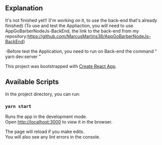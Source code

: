 ## Explanation

It's not finished yet!! (I'm working on it, to use the back-end that's already finished)
(To use and test the Appliaction, you will need to use AppGoBarberNodeJs-BackEnd, the link to the back-end from my repository:https://github.com/MarcusMartins38/AppGoBarberNodeJs-BackEnd)

-Before test the Application, you need to run on Back-end the command " yarn dev:server "

This project was bootstrapped with [Create React App](https://github.com/facebook/create-react-app).

## Available Scripts

In the project directory, you can run:

### `yarn start`

Runs the app in the development mode.<br />
Open [http://localhost:3000](http://localhost:3000) to view it in the browser.

The page will reload if you make edits.<br />
You will also see any lint errors in the console.

